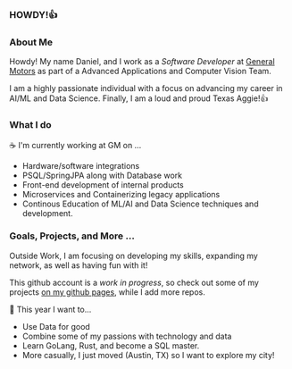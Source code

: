 ### HOWDY!👍

<!--
**d9dch/d9dch** is a ✨ _special_ ✨ repository because its `README.md` (this file) appears on your GitHub profile.

Here are some ideas to get you started:

- 🔭 I’m currently working on ...
- 🌱 I’m currently learning ...
- 👯 I’m looking to collaborate on ...
- 🤔 I’m looking for help with ...
- 💬 Ask me about ...
- 📫 How to reach me: ...
- 😄 Pronouns: ...
- ⚡ Fun fact: ...
-->

### About Me
Howdy!
My name Daniel, and I work as a *Software Developer* at [General Motors](https://www.gm.com/) as part of a Advanced Applications and Computer Vision Team.

I am a highly passionate individual with a focus on advancing my career in AI/ML and Data Science. Finally, I am a loud and proud Texas Aggie!👍

### What I do

☕ I'm currently working at GM on ...
* Hardware/software integrations
* PSQL/SpringJPA along with Database work
* Front-end development of internal products
* Microservices and Containerizing legacy applications
* Continous Education of ML/AI and Data Science techniques and development.

### Goals, Projects, and More ...

Outside Work, I am focusing on developing my skills, expanding my network, as well as having fun with it!

This github account is a *work in progress*, so check out some of my projects [on my github pages](https://d9dch.github.io/Daniel_Chavez/), while I add more repos.

📅 This year I want to...
* Use Data for good
* Combine some of my passions with technology and data
* Learn GoLang, Rust, and become a SQL master.
* More casually, I just moved (Austin, TX) so I want to explore my city!
